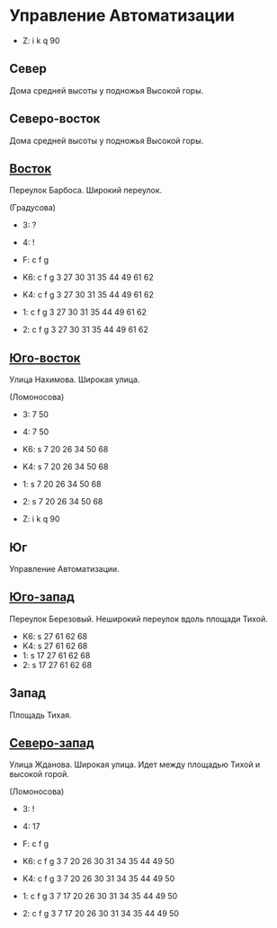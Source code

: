 # Управление Автоматизации

* Z:    i   k   q
        90

## Север

Дома средней высоты у подножья Высокой горы.

## Северо-восток

Дома средней высоты у подножья Высокой горы.

## [Восток](./10565085.md)

Переулок Барбоса.
Широкий переулок.

(Градусова)

* 3:    ?
* 4:    !
* F:    c   f   g

* K6:   c   f   g
        3   27  30  31  35  44  49  61  62
* K4:   c   f   g
        3   27  30  31  35  44  49  61  62
* 1:    c   f   g
        3   27  30  31  35  44  49  61  62
* 2:    c   f   g
        3   27  30  31  35  44  49  61  62

## [Юго-восток](./10562087.md)

Улица Нахимова.
Широкая улица.

(Ломоносова)

* 3:    7   50
* 4:    7   50

* K6:   s
        7   20  26  34  50  68
* K4:   s
        7   20  26  34  50  68
* 1:    s
        7   20  26  34  50  68
* 2:    s
        7   20  26  34  50  68

* Z:    i   k   q
        90

## Юг

Управление Автоматизации.

## [Юго-запад](./10555090.md)

Переулок Березовый.
Неширокий переулок вдоль площади Тихой.

* K6:   s
        27  61  62  68
* K4:   s
        27  61  62  68
* 1:    s
        17  27  61  62  68
* 2:    s
        17  27  61  62  68

## Запад

Площадь Тихая.

## [Северо-запад](./10555080.md)

Улица Жданова.
Широкая улица.
Идет между площадью Тихой и высокой горой.

(Ломоносова)

* 3:    !
* 4:    17
* F:    c   f   g

* K6:   c   f   g
        3   7   20  26  30  31  34  35  44  49  50
* K4:   c   f   g
        3   7   20  26  30  31  34  35  44  49  50
* 1:    c   f   g
        3   7   17  20  26  30  31  34  35  44  49  50
* 2:    c   f   g
        3   7   17  20  26  30  31  34  35  44  49  50
